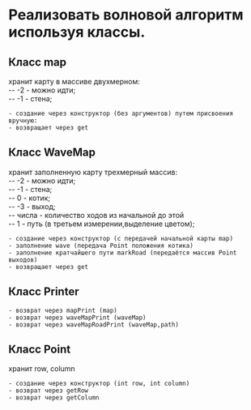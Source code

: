 # Реализовать волновой алгоритм используя классы.

## Класс map  
хранит карту в массиве двухмерном:    
    -- -2 - можно идти;  
    -- -1 - стена;  
    
    - создание через конструктор (без аргументов) путем присвоения вручную:  
    - возвращает через get

## Класс WaveMap
хранит заполненную карту трехмерный массив:  
    -- -2 - можно идти;  
    -- -1 - стена;  
    -- 0 - котик;  
    -- -3 - выход;  
    -- числа - количество ходов из начальной до этой  
    -- 1 - путь (в третьем измерении,выделение цветом); 

    - создание через конструктор (с передачей начальной карты map)
    - заполнение wave (передача Point положения котика)
    - заполнение кратчайшего пути markRoad (передаётся массив Point выходов)
    - возвращает через get

## Класс Printer
    - возврат через mapPrint (map)
    - возврат через waveMapPrint (waveMap)
    - возврат через waveMapRoadPrint (waveMap,path)

## Класс Point  
хранит row, column  

    - создание через конструктор (int row, int column)
    - возврат через getRow
    - возврат через getColumn


